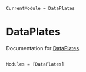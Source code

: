 ```@meta
CurrentModule = DataPlates
```

# DataPlates

Documentation for [DataPlates](https://github.com/tp2750/DataPlates.jl).

```@index
```

```@autodocs
Modules = [DataPlates]
```
